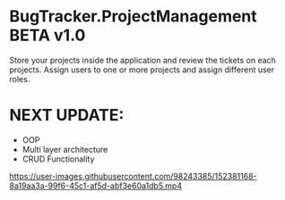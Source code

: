 # BugTracker.ProjectManagement  BETA v1.0

Store your projects inside the application and review the tickets on each projects. Assign users to one or more projects and assign different user roles. 

# NEXT UPDATE:
- OOP 
- Multi layer architecture 
- CRUD Functionality





https://user-images.githubusercontent.com/98243385/152381168-8a19aa3a-99f6-45c1-af5d-abf3e60a1db5.mp4



